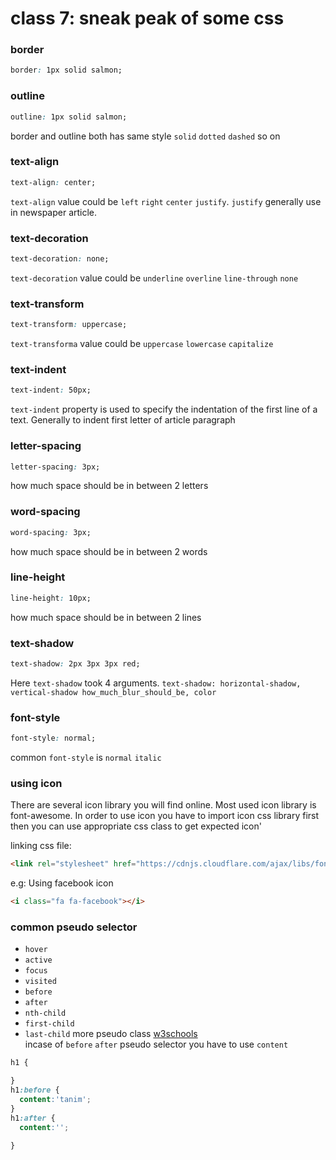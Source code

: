 # class 7: sneak peak of some css

### border 
~~~css
border: 1px solid salmon;
~~~
### outline 
~~~css
outline: 1px solid salmon;
~~~
border and outline both has same style `solid` `dotted` `dashed` so on

### text-align 
~~~css
text-align: center;
~~~
`text-align` value could be `left` `right` `center` `justify`. `justify` generally use in newspaper article.


### text-decoration 
~~~css
text-decoration: none;
~~~
`text-decoration` value could be `underline` `overline` `line-through` `none`

### text-transform 
~~~css
text-transform: uppercase;
~~~
`text-transforma` value could be `uppercase` `lowercase` `capitalize`

### text-indent 
~~~css
text-indent: 50px;
~~~
`text-indent` property is used to specify the indentation of the first line of a text. Generally to indent first letter of article paragraph


### letter-spacing
~~~css
letter-spacing: 3px;
~~~
how much space should be in between 2 letters

### word-spacing
~~~css
word-spacing: 3px;
~~~
how much space should be in between 2 words


### line-height
~~~css
line-height: 10px;
~~~
how much space should be in between 2 lines


### text-shadow
~~~css
text-shadow: 2px 3px 3px red;
~~~
Here `text-shadow` took 4 arguments. `text-shadow: horizontal-shadow, vertical-shadow how_much_blur_should_be, color`


### font-style
~~~css
font-style: normal;
~~~
common `font-style` is `normal` `italic`


### using icon
There are several icon library you will find online. Most used icon library is font-awesome. In order to use icon you have to import icon css library first then you can use appropriate css class to get expected icon'

linking css file:
~~~html
<link rel="stylesheet" href="https://cdnjs.cloudflare.com/ajax/libs/font-awesome/4.7.0/css/font-awesome.min.css">
~~~
e.g: Using facebook icon
~~~html
<i class="fa fa-facebook"></i>
~~~

### common pseudo selector
* `hover`
* `active`
* `focus`
* `visited`
* `before`
* `after`
* `nth-child`
* `first-child`
* `last-child`
more pseudo class [w3schools](https://www.w3schools.com/css/css_pseudo_classes.asp)   
incase of `before` `after` pseudo selector you have to use `content`
~~~css
h1 {

}
h1:before {
  content:'tanim';
}
h1:after {
  content:'';

}

~~~
